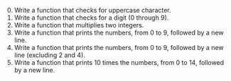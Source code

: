 0. Write a function that checks for uppercase character.
1. Write a function that checks for a digit (0 through 9).
2. Write a function that multiplies two integers.
3. Write a function that prints the numbers, from 0 to 9, followed by a new line.
4. Write a function that prints the numbers, from 0 to 9, followed by a new line (excluding 2 and 4).
5. Write a function that prints 10 times the numbers, from 0 to 14, followed by a new line.
